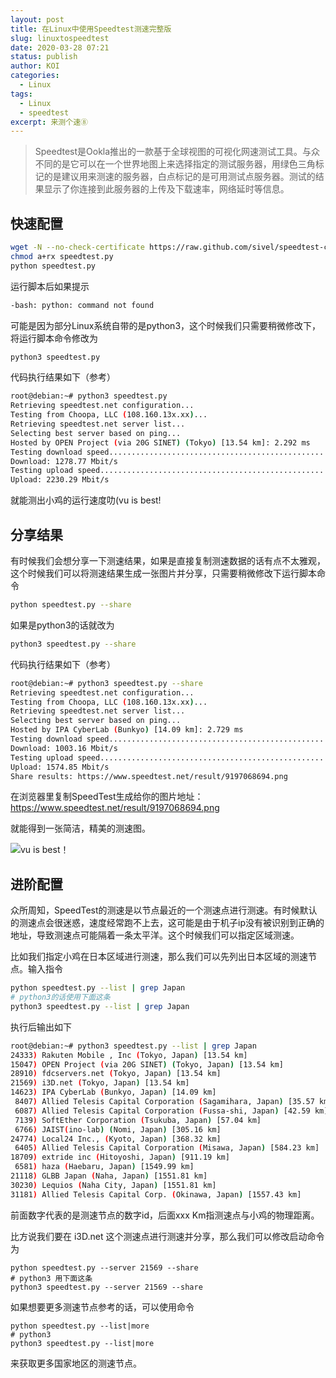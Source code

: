```yaml
---
layout: post
title: 在Linux中使用Speedtest测速完整版
slug: linuxtospeedtest
date: 2020-03-28 07:21
status: publish
author: KOI
categories: 
  - Linux
tags:
  - Linux
  - speedtest
excerpt: 来测个速⑧
---
```


> Speedtest是Ookla推出的一款基于全球视图的可视化网速测试工具。与众不同的是它可以在一个世界地图上来选择指定的测试服务器，用绿色三角标记的是建议用来测速的服务器，白点标记的是可用测试点服务器。测试的结果显示了你连接到此服务器的上传及下载速率，网络延时等信息。

## 快速配置

```bash
wget -N --no-check-certificate https://raw.github.com/sivel/speedtest-cli/master/speedtest.py
chmod a+rx speedtest.py
python speedtest.py
```

运行脚本后如果提示

```bash
-bash: python: command not found
```

可能是因为部分Linux系统自带的是python3，这个时候我们只需要稍微修改下，将运行脚本命令修改为

```bash
python3 speedtest.py
```

代码执行结果如下（参考）

```bash
root@debian:~# python3 speedtest.py
Retrieving speedtest.net configuration...
Testing from Choopa, LLC (108.160.13x.xx)...
Retrieving speedtest.net server list...
Selecting best server based on ping...
Hosted by OPEN Project (via 20G SINET) (Tokyo) [13.54 km]: 2.292 ms
Testing download speed................................................................................
Download: 1278.77 Mbit/s
Testing upload speed......................................................................................................
Upload: 2230.29 Mbit/s

```

就能测出小鸡的运行速度叻(vu is best!



## 分享结果

有时候我们会想分享一下测速结果，如果是直接复制测速数据的话有点不太雅观，这个时候我们可以将测速结果生成一张图片并分享，只需要稍微修改下运行脚本命令

```bash
python speedtest.py --share
```

如果是python3的话就改为

```bash
python3 speedtest.py --share
```

代码执行结果如下（参考）

```bash
root@debian:~# python3 speedtest.py --share
Retrieving speedtest.net configuration...
Testing from Choopa, LLC (108.160.13x.xx)...
Retrieving speedtest.net server list...
Selecting best server based on ping...
Hosted by IPA CyberLab (Bunkyo) [14.09 km]: 2.729 ms
Testing download speed................................................................................
Download: 1003.16 Mbit/s
Testing upload speed......................................................................................................
Upload: 1574.85 Mbit/s
Share results: https://www.speedtest.net/result/9197068694.png

```

在浏览器里复制SpeedTest生成给你的图片地址：https://www.speedtest.net/result/9197068694.png

就能得到一张简洁，精美的测速图。

![vu is best！](https://www.speedtest.net/result/9197068694.png)

## 进阶配置

众所周知，SpeedTest的测速是以节点最近的一个测速点进行测速。有时候默认的测速点会很迷惑，速度经常跑不上去，这可能是由于机子ip没有被识别到正确的地址，导致测速点可能隔着一条太平洋。这个时候我们可以指定区域测速。

比如我们指定小鸡在日本区域进行测速，那么我们可以先列出日本区域的测速节点。输入指令

```bash
python speedtest.py --list | grep Japan
# python3的话使用下面这条
python3 speedtest.py --list | grep Japan
```

执行后输出如下

```bash
root@debian:~# python3 speedtest.py --list | grep Japan
24333) Rakuten Mobile , Inc (Tokyo, Japan) [13.54 km]
15047) OPEN Project (via 20G SINET) (Tokyo, Japan) [13.54 km]
28910) fdcservers.net (Tokyo, Japan) [13.54 km]
21569) i3D.net (Tokyo, Japan) [13.54 km]
14623) IPA CyberLab (Bunkyo, Japan) [14.09 km]
 8407) Allied Telesis Capital Corporation (Sagamihara, Japan) [35.57 km]
 6087) Allied Telesis Capital Corporation (Fussa-shi, Japan) [42.59 km]
 7139) SoftEther Corporation (Tsukuba, Japan) [57.04 km]
 6766) JAIST(ino-lab) (Nomi, Japan) [305.16 km]
24774) Local24 Inc., (Kyoto, Japan) [368.32 km]
 6405) Allied Telesis Capital Corporation (Misawa, Japan) [584.23 km]
18709) extride inc (Hitoyoshi, Japan) [911.19 km]
 6581) haza (Haebaru, Japan) [1549.99 km]
21118) GLBB Japan (Naha, Japan) [1551.81 km]
30230) Lequios (Naha City, Japan) [1551.81 km]
31181) Allied Telesis Capital Corp. (Okinawa, Japan) [1557.43 km]

```

前面数字代表的是测速节点的数字id，后面xxx Km指测速点与小鸡的物理距离。

比方说我们要在 i3D.net 这个测速点进行测速并分享，那么我们可以修改启动命令为

```
python speedtest.py --server 21569 --share
# python3 用下面这条
python3 speedtest.py --server 21569 --share
```

如果想要更多测速节点参考的话，可以使用命令

```
python speedtest.py --list|more
# python3
python3 speedtest.py --list|more
```

来获取更多国家地区的测速节点。

